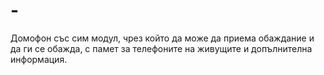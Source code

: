 # -
Домофон със сим модул, чрез който да може да приема обаждание и да ги се обажда, с памет за телефоните на живущите и допълнителна информация.
